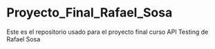 # Proyecto_Final_Rafael_Sosa
Este es el repositorio usado para el proyecto final curso API Testing de Rafael Sosa
